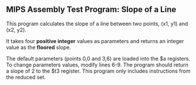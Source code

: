 ## MIPS Assembly Test Program: Slope of a Line ##

This program calculates the slope of a line between two points, (x1, y1) and (x2, y2).

It takes four **positive integer** values as parameters and returns an integer value as the **floored** slope.

The default parameters (points 0,0 and 3,6) are loaded into the $a registers.  To change parameters values, modify lines 6-9.  The program should return a slope of 2 to the $t3 register.
This program only includes instructions from the reduced set.